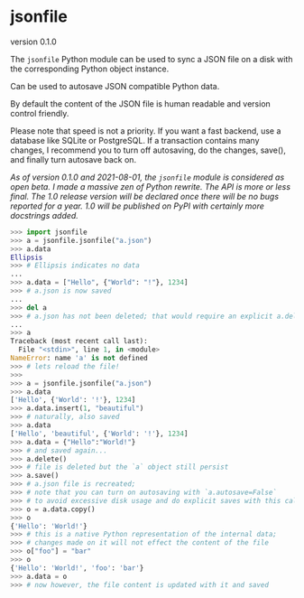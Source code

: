 jsonfile
========

version 0.1.0

The ``jsonfile`` Python module can be used to sync a JSON file on a disk with the corresponding Python object instance.

Can be used to autosave JSON compatible Python data.

By default the content of the JSON file is human readable and version control friendly.

Please note that speed is not a priority. If you want a fast backend, use a database like SQLite or PostgreSQL.
If a transaction contains many changes, I recommend you to turn off autosaving, do the changes, save(), and finally turn autosave back on.

*As of version 0.1.0 and 2021-08-01, the ``jsonfile`` module is considered as open beta. I made a massive zen of Python rewrite. The API is more or less final. The 1.0 release version will be declared once there will be no bugs reported for a year. 1.0 will be published on PyPI with certainly more docstrings added.*

```python
>>> import jsonfile
>>> a = jsonfile.jsonfile("a.json")
>>> a.data
Ellipsis
>>> # Ellipsis indicates no data
...
>>> a.data = ["Hello", {"World": "!"}, 1234]
>>> # a.json is now saved
...
>>> del a
>>> # a.json has not been deleted; that would require an explicit a.delete()
...
>>> a
Traceback (most recent call last):
  File "<stdin>", line 1, in <module>
NameError: name 'a' is not defined
>>> # lets reload the file!
>>>
>>> a = jsonfile.jsonfile("a.json")
>>> a.data
['Hello', {'World': '!'}, 1234]
>>> a.data.insert(1, "beautiful")
>>> # naturally, also saved
>>> a.data
['Hello', 'beautiful', {'World': '!'}, 1234]
>>> a.data = {"Hello":"World!"}
>>> # and saved again...
>>> a.delete()
>>> # file is deleted but the `a` object still persist
>>> a.save()
>>> # a.json file is recreated;
>>> # note that you can turn on autosaving with `a.autosave=False`
>>> # to avoid excessive disk usage and do explicit saves with this call
>>> o = a.data.copy()
>>> o
{'Hello': 'World!'}
>>> # this is a native Python representation of the internal data;
>>> # changes made on it will not effect the content of the file
>>> o["foo"] = "bar"
>>> o
{'Hello': 'World!', 'foo': 'bar'}
>>> a.data = o
>>> # now however, the file content is updated with it and saved
```